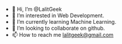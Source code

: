- 👋 Hi, I’m @LalitGeek
- 👀 I’m interested in Web Development.
- 🌱 I’m currently learning Machine Learning.
- 💞️ I’m looking to collaborate on github.
- 📫 How to reach me lalitgeek@gmail.com

<!---
LalitGeek/LalitGeek is a ✨ special ✨ repository because its `README.md` (this file) appears on your GitHub profile.
You can click the Preview link to take a look at your changes.
--->
